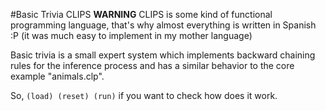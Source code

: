 #Basic Trivia CLIPS
**WARNING** CLIPS is some kind of functional programming language, that's why almost everything is written in Spanish :P (it was much easy to implement in my mother language)

Basic trivia is a small expert system which implements backward chaining rules for the inference process and has a similar behavior to the core example "animals.clp".

So, `(load) (reset) (run)` if you want to check how does it work.

